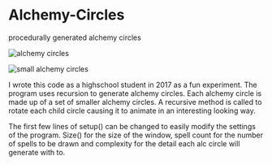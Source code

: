 # Alchemy-Circles
procedurally generated alchemy circles

![alchemy circles](https://i.imgur.com/jyh8sx9.png)

![small alchemy circles](https://i.imgur.com/BM255ck.png)

I wrote this code as a highschool student in 2017 as a fun experiment. The program uses recursion to generate alchemy circles. Each alchemy circle is made up of a set of smaller alchemy circles. A recursive method is called to rotate each child circle causing it to animate in an interesting looking way.

The first few lines of setup() can be changed to easily modify the settings of the program. Size() for the size of the window, spell count for the number of spells to be drawn and complexity for the detail each alc circle will generate with to. 
